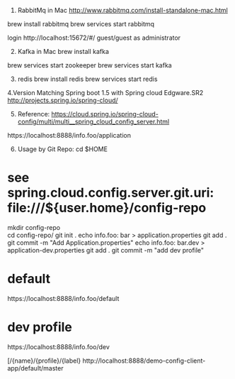 1. RabbitMq in Mac
http://www.rabbitmq.com/install-standalone-mac.html

brew install rabbitmq
brew services start rabbitmq

login http://localhost:15672/#/  guest/guest as administrator

2. Kafka in Mac
brew install kafka

brew services start zookeeper
brew services start kafka

3. redis
brew install redis
brew services start redis

4.Version Matching Spring boot 1.5 with Spring cloud Edgware.SR2
http://projects.spring.io/spring-cloud/

5. Reference:
https://cloud.spring.io/spring-cloud-config/multi/multi__spring_cloud_config_server.html

https://localhost:8888/info.foo/application


6. Usage by Git Repo:
cd $HOME
# see spring.cloud.config.server.git.uri: file:///${user.home}/config-repo
mkdir config-repo  
cd config-repo/
git init .
echo info.foo: bar > application.properties
git add .
git commit -m "Add Application.properties"
echo info.foo: bar.dev > application-dev.properties
git add .
git commit -m "add dev profile"

# default 
https://localhost:8888/info.foo/default
# dev profile
https://localhost:8888/info.foo/dev

[/{name}/{profile}/{label}
http://localhost:8888/demo-config-client-app/default/master